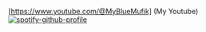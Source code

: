[https://www.youtube.com/@MyBlueMufik] (My Youtube)
[![spotify-github-profile](https://spotify-github-profile.kittinanx.com/api/view?uid=31xa23l2dt2ghz745sz35asrx3fi&cover_image=true&theme=apple&show_offline=false&background_color=121212&interchange=true&mode=dark)](https://spotify-github-profile.kittinanx.com/api/view?uid=31xa23l2dt2ghz745sz35asrx3fi&redirect=true)
